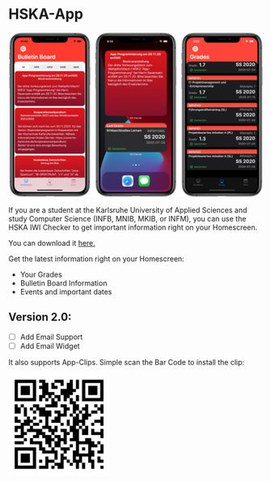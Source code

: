 # HSKA-App
![](https://github.com/jufabeck2202/HSKA-App/blob/main/Media/Image-small.png?raw=true "Sample Image")

If you are a student at the Karlsruhe University of Applied Sciences and study Computer Science (INFB, MNIB, MKIB, or INFM), you can use the HSKA IWI Checker to get important information right on your Homescreen. 

You can download it [here.](https://apps.apple.com/us/app/hska-iwi-checker/id1524307153)

Get the latest information right on your Homescreen:
* Your Grades
* Bulletin Board Information
* Events and important dates

## Version 2.0:
- [ ] Add Email Support
- [ ] Add Email Widget

It also supports App-Clips. Simple scan the Bar Code to install the clip: 

<img src="https://github.com/jufabeck2202/HSKA-App/blob/main/Media/qr-code.png?raw=true" width="200" height="200">

